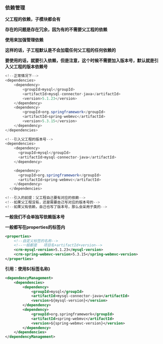 ### 依赖管理

**父工程的依赖，子模块都会有**

**存在的问题是存在冗余，因为有的不需要父工程的依赖**

**使用<dependencyManagement>来加强管理依赖**

**这样的话，子工程默认是不会加载任何父工程的任何依赖的**

**要使用的话，就要引入依赖，但是注意，这个时候不需要加入版本号，默认就是引入父工程的版本依赖号**

```Java
<!--正常情况下-->
<dependencies>
    <dependency>
        <groupId>mysql</groupId>
        <artifactId>mysql-connector-java</artifactId>
        <version>5.1.23</version>
    </dependency>
    <dependency>
        <groupId>org.springframework</groupId>
        <artifactId>spring-webmvc</artifactId>
        <version>5.3.15</version>
    </dependency>
</dependencies>
    
<!--引入父工程的版本号-->
<dependencies>
    <dependency>
      <groupId>mysql</groupId>
      <artifactId>mysql-connector-java</artifactId>
    </dependency>

    <dependency>
      <groupId>org.springframework</groupId>
      <artifactId>spring-webmvc</artifactId>
    </dependency>
  </dependencies>
    
<!--引入的前提：父工程自己要有对应的依赖-->
<!--如果父工程没有，还是需要自己写对应的版本号的-->
<!--如果父有依赖，自己也写了版本号，那么会采用子类的-->
```



**一般我们不会单独写依赖版本号**

**一般都写在properties的标签内**

```xml
<properties>
    <!--自定义标签的名称-->
    <!--一般都是   项目名+artifactId+version-->
    <crm-mysql-version>5.1.23</mysql-version>
    <crm-spring-webmvc-version>5.3.15</spring-webmvc-version>
</properties>
```



**引用：使用${标签名称}**

```xml
<dependencyManagement>
    <dependencies>
        <dependency>
            <groupId>mysql</groupId>
            <artifactId>mysql-connector-java</artifactId>
            <version>${mysql-version}</version>
        </dependency>
        <dependency>
            <groupId>org.springframework</groupId>
            <artifactId>spring-webmvc</artifactId>
            <version>${spring-webmvc-version}</version>
        </dependency>
    </dependencies>
</dependencyManagement>
```